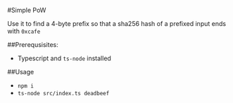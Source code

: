 #Simple PoW

Use it to find a 4-byte prefix so that a sha256 hash of a prefixed input ends with `0xcafe`

##Prerequsisites:
- Typescript and `ts-node` installed

##Usage
- `npm i`
- `ts-node src/index.ts deadbeef`